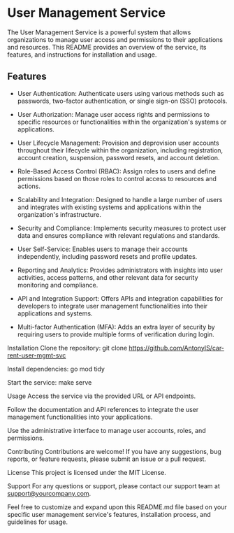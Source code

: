 # User Management Service
The User Management Service is a powerful system that allows organizations to manage user access and permissions to their applications and resources. This README provides an overview of the service, its features, and instructions for installation and usage.

## Features
* User Authentication: Authenticate users using various methods such as passwords, two-factor authentication, or single sign-on (SSO) protocols.

* User Authorization: Manage user access rights and permissions to specific resources or functionalities within the organization's systems or applications.

* User Lifecycle Management: Provision and deprovision user accounts throughout their lifecycle within the organization, including registration, account creation, suspension, password resets, and account deletion.

* Role-Based Access Control (RBAC): Assign roles to users and define permissions based on those roles to control access to resources and actions.

* Scalability and Integration: Designed to handle a large number of users and integrates with existing systems and applications within the organization's infrastructure.

* Security and Compliance: Implements security measures to protect user data and ensures compliance with relevant regulations and standards.

* User Self-Service: Enables users to manage their accounts independently, including password resets and profile updates.

* Reporting and Analytics: Provides administrators with insights into user activities, access patterns, and other relevant data for security monitoring and compliance.

* API and Integration Support: Offers APIs and integration capabilities for developers to integrate user management functionalities into their applications and systems.

* Multi-factor Authentication (MFA): Adds an extra layer of security by requiring users to provide multiple forms of verification during login.

Installation
Clone the repository: git clone https://github.com/AntonyIS/car-rent-user-mgmt-svc

Install dependencies: go mod tidy


Start the service: make serve

Usage
Access the service via the provided URL or API endpoints.

Follow the documentation and API references to integrate the user management functionalities into your applications.

Use the administrative interface to manage user accounts, roles, and permissions.

Contributing
Contributions are welcome! If you have any suggestions, bug reports, or feature requests, please submit an issue or a pull request.

License
This project is licensed under the MIT License.

Support
For any questions or support, please contact our support team at support@yourcompany.com.

Feel free to customize and expand upon this README.md file based on your specific user management service's features, installation process, and guidelines for usage.